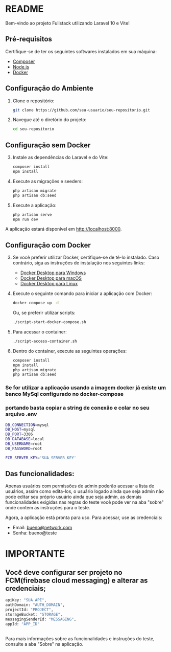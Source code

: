# README

Bem-vindo ao projeto Fullstack utilizando Laravel 10 e Vite!

## Pré-requisitos

Certifique-se de ter os seguintes softwares instalados em sua máquina:

- [Composer](https://getcomposer.org/download/)
- [Node.js](https://nodejs.org/)
- [Docker](https://docs.docker.com/get-docker/)

## Configuração do Ambiente

1. Clone o repositório:

    ```bash
    git clone https://github.com/seu-usuario/seu-repositorio.git
    ```

2. Navegue até o diretório do projeto:

    ```bash
    cd seu-repositorio
    ```

## Configuração sem Docker

3. Instale as dependências do Laravel e do Vite:

    ```bash
    composer install
    npm install
    ```

4. Execute as migrações e seeders:

    ```bash
    php artisan migrate
    php artisan db:seed
    ```

5. Execute a aplicação:

    ```bash
    php artisan serve
    npm run dev
    ```

A aplicação estará disponível em [http://localhost:8000](http://localhost:8000).

## Configuração com Docker

3. Se você preferir utilizar Docker, certifique-se de tê-lo instalado. Caso contrário, siga as instruções de instalação nos seguintes links:

    - [Docker Desktop para Windows](https://docs.docker.com/desktop/install/windows-install/)
    - [Docker Desktop para macOS](https://docs.docker.com/desktop/install/mac-install/)
    - [Docker Desktop para Linux](https://docs.docker.com/desktop/install/linux-install/)

4. Execute o seguinte comando para iniciar a aplicação com Docker:

    ```bash
    docker-compose up -d
    ```

   Ou, se preferir utilizar scripts:

    ```bash
    ./script-start-docker-compose.sh
    ```

5. Para acessar o container:

    ```bash
    ./script-access-container.sh
    ```

6. Dentro do container, execute as seguintes operações:

    ```bash
    composer install
    npm install
    php artisan migrate
    php artisan db:seed
    ```
### Se for utilizar a aplicação usando a imagem docker já existe um banco MySql configurado no docker-compose
### portando basta copiar a string de conexão e colar no seu arquivo .env 
```bash
DB_CONNECTION=mysql
DB_HOST=mysql
DB_PORT=3306
DB_DATABASE=local
DB_USERNAME=root
DB_PASSWORD=root

FCM_SERVER_KEY='SUA_SERVER_KEY'
```

## Das funcionalidades:

Apenas usuários com permissões de admin poderão acessar a lista de usuários,  assim como edita-los,
o usuário logado ainda que seja admin não pode editar seu próprio usuário ainda que seja admin,
as demais funcionalidades exigidas nas regras do teste você pode ver na aba "sobre" onde contem as 
instruções para o teste.

Agora, a aplicação está pronta para uso. Para acessar, use as credenciais:

- Email: bueno@network.com
- Senha: bueno@teste

# IMPORTANTE

## Você deve configurar ser projeto no FCM(firebase cloud messaging) e alterar as credenciais;
```bash
apiKey: "SUA API",
authDomain: "AUTH_DOMAIN",
projectId: "PROJECT",
storageBucket: "STORAGE",
messagingSenderId: "MESSAGING",
appId: "APP_ID"
            
```
Para mais informações sobre as funcionalidades e instruções do teste, consulte a aba "Sobre" na aplicação.

